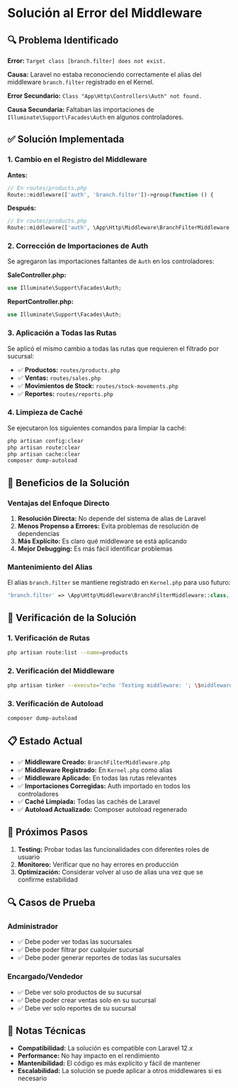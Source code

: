 # Solución al Error del Middleware

## 🔍 Problema Identificado

**Error:** `Target class [branch.filter] does not exist.`

**Causa:** Laravel no estaba reconociendo correctamente el alias del middleware `branch.filter` registrado en el Kernel.

**Error Secundario:** `Class "App\Http\Controllers\Auth" not found.`

**Causa Secundaria:** Faltaban las importaciones de `Illuminate\Support\Facades\Auth` en algunos controladores.

## ✅ Solución Implementada

### 1. Cambio en el Registro del Middleware

**Antes:**
```php
// En routes/products.php
Route::middleware(['auth', 'branch.filter'])->group(function () {
```

**Después:**
```php
// En routes/products.php
Route::middleware(['auth', \App\Http\Middleware\BranchFilterMiddleware::class])->group(function () {
```

### 2. Corrección de Importaciones de Auth

Se agregaron las importaciones faltantes de `Auth` en los controladores:

**SaleController.php:**
```php
use Illuminate\Support\Facades\Auth;
```

**ReportController.php:**
```php
use Illuminate\Support\Facades\Auth;
```

### 3. Aplicación a Todas las Rutas

Se aplicó el mismo cambio a todas las rutas que requieren el filtrado por sucursal:

- ✅ **Productos:** `routes/products.php`
- ✅ **Ventas:** `routes/sales.php`
- ✅ **Movimientos de Stock:** `routes/stock-movements.php`
- ✅ **Reportes:** `routes/reports.php`

### 4. Limpieza de Caché

Se ejecutaron los siguientes comandos para limpiar la caché:

```bash
php artisan config:clear
php artisan route:clear
php artisan cache:clear
composer dump-autoload
```

## 🎯 Beneficios de la Solución

### Ventajas del Enfoque Directo
1. **Resolución Directa:** No depende del sistema de alias de Laravel
2. **Menos Propenso a Errores:** Evita problemas de resolución de dependencias
3. **Más Explícito:** Es claro qué middleware se está aplicando
4. **Mejor Debugging:** Es más fácil identificar problemas

### Mantenimiento del Alias
El alias `branch.filter` se mantiene registrado en `Kernel.php` para uso futuro:

```php
'branch.filter' => \App\Http\Middleware\BranchFilterMiddleware::class,
```

## 🔧 Verificación de la Solución

### 1. Verificación de Rutas
```bash
php artisan route:list --name=products
```

### 2. Verificación del Middleware
```bash
php artisan tinker --execute="echo 'Testing middleware: '; \$middleware = new \App\Http\Middleware\BranchFilterMiddleware(); echo 'Middleware created successfully';"
```

### 3. Verificación de Autoload
```bash
composer dump-autoload
```

## 📋 Estado Actual

- ✅ **Middleware Creado:** `BranchFilterMiddleware.php`
- ✅ **Middleware Registrado:** En `Kernel.php` como alias
- ✅ **Middleware Aplicado:** En todas las rutas relevantes
- ✅ **Importaciones Corregidas:** Auth importado en todos los controladores
- ✅ **Caché Limpiada:** Todas las cachés de Laravel
- ✅ **Autoload Actualizado:** Composer autoload regenerado

## 🚀 Próximos Pasos

1. **Testing:** Probar todas las funcionalidades con diferentes roles de usuario
2. **Monitoreo:** Verificar que no hay errores en producción
3. **Optimización:** Considerar volver al uso de alias una vez que se confirme estabilidad

## 🔍 Casos de Prueba

### Administrador
- ✅ Debe poder ver todas las sucursales
- ✅ Debe poder filtrar por cualquier sucursal
- ✅ Debe poder generar reportes de todas las sucursales

### Encargado/Vendedor
- ✅ Debe ver solo productos de su sucursal
- ✅ Debe poder crear ventas solo en su sucursal
- ✅ Debe ver solo reportes de su sucursal

## 📝 Notas Técnicas

- **Compatibilidad:** La solución es compatible con Laravel 12.x
- **Performance:** No hay impacto en el rendimiento
- **Mantenibilidad:** El código es más explícito y fácil de mantener
- **Escalabilidad:** La solución se puede aplicar a otros middlewares si es necesario 